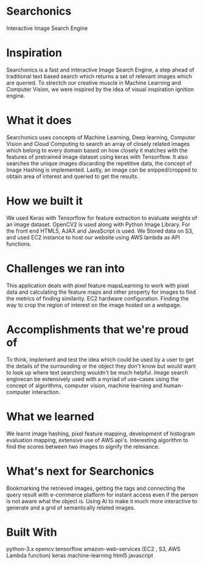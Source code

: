 # Searchonics
 Interactive Image Search Engine
 
# Inspiration
Searchonics is a fast and interactive Image Search Engine, a step ahead of traditional text based search which returns a set of relevant images which are queried. To strectch our creative muscle in Machine Learning and Computer Vision, we were inspired by the idea of visual inspiration ignition engine.

# What it does
Searchonics uses concepts of Machine Learning, Deep learning, Computer Vision and Cloud Computing to search an array of closely related images which belong to every domain based on how closely it matches with the features of pretrained image dataset using keras with Tensorflow. It also searches the unique images discarding the repetitive data, the concept of Image Hashing is implemented. Lastly, an image can be snipped/cropped to obtain area of interest and queried to get the results.

# How we built it
We used Keras with Tensorflow for feature extraction to evaluate weights of an image dataset. OpenCV2 is used along with Python Image Library. For the front end HTML5, AJAX and JavaScript is used. We Stored data on S3, and used EC2 instance to host our website using AWS lambda as API functions.

# Challenges we ran into
This application deals with pixel feature mapsLearning to work with pixel data and calculating the feature maps and other property for images to find the metrics of finding similarity. EC2 hardware configuration. Finding the way to crop the region of interest on the image hosted on a webpage.

# Accomplishments that we're proud of
To think, implement and test the idea which could be used by a user to get the details of the surrounding or the object they don't know but would want to look up where text searching wouldn't be much helpful. Image search enginecan be extensively used with a myriad of use-cases using the concept of algorithms, computer vision, machine learning and human-computer interaction.

# What we learned
We learnt image hashing, pixel feature mapping, development of histogram evaluation mapping, extensive use of AWS api's. Interesting algorithm to find the scores between two images to signify the relevance.

# What's next for Searchonics
Bookmarking the retrieved images, getting the tags and connecting the query result with e-commerce platform for instant access even if the person is not aware what the object is. Using AI to make it much more interactive to generate and a grid of semantically related images.

# Built With
python-3.x
opencv
tensorflow
amazon-web-services (EC2 , S3, AWS Lambda function)
keras
machine-learning
html5
javascript
